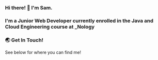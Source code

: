 ### Hi there! 👋 I'm Sam. 

### I'm a Junior Web Developer currently enrolled in the Java and Cloud Engineering course at _Nology 

### :earth_asia: Get In Touch! 
See below for where you can find me!



